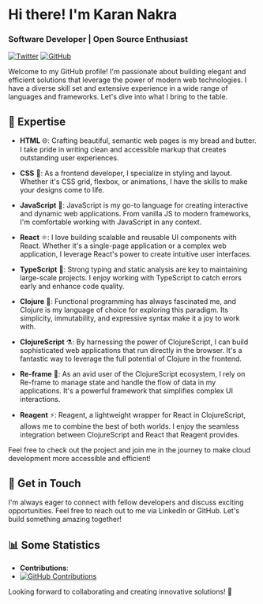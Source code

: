# Hi there! I'm Karan Nakra
### Software Developer | Open Source Enthusiast

[![Twitter](https://img.shields.io/twitter/follow/karannakra?label=Follow%20%40karannakra&style=social)](https://twitter.com/karannakra)
[![GitHub](https://img.shields.io/badge/GitHub-Follow-black)](https://github.com/karannakra)

Welcome to my GitHub profile! I'm passionate about building elegant and efficient solutions that leverage the power of modern web technologies. I have a diverse skill set and extensive experience in a wide range of languages and frameworks. Let's dive into what I bring to the table.

## 🚀 Expertise

- **HTML** 🌐: Crafting beautiful, semantic web pages is my bread and butter. I take pride in writing clean and accessible markup that creates outstanding user experiences.

- **CSS** 🎨: As a frontend developer, I specialize in styling and layout. Whether it's CSS grid, flexbox, or animations, I have the skills to make your designs come to life.

- **JavaScript** 🚀: JavaScript is my go-to language for creating interactive and dynamic web applications. From vanilla JS to modern frameworks, I'm comfortable working with JavaScript in any context.

- **React** ⚛️: I love building scalable and reusable UI components with React. Whether it's a single-page application or a complex web application, I leverage React's power to create intuitive user interfaces.

- **TypeScript** 📜: Strong typing and static analysis are key to maintaining large-scale projects. I enjoy working with TypeScript to catch errors early and enhance code quality.

- **Clojure** 🍃: Functional programming has always fascinated me, and Clojure is my language of choice for exploring this paradigm. Its simplicity, immutability, and expressive syntax make it a joy to work with.

- **ClojureScript** ⚗️: By harnessing the power of ClojureScript, I can build sophisticated web applications that run directly in the browser. It's a fantastic way to leverage the full potential of Clojure in the frontend.

- **Re-frame** 🌟: As an avid user of the ClojureScript ecosystem, I rely on Re-frame to manage state and handle the flow of data in my applications. It's a powerful framework that simplifies complex UI interactions.

- **Reagent** ⚡️: Reagent, a lightweight wrapper for React in ClojureScript, allows me to combine the best of both worlds. I enjoy the seamless integration between ClojureScript and React that Reagent provides.


Feel free to check out the project and join me in the journey to make cloud development more accessible and efficient!

## 🌱 Get in Touch

I'm always eager to connect with fellow developers and discuss exciting opportunities. Feel free to reach out to me via LinkedIn or GitHub. Let's build something amazing together!

## 📊 Some Statistics

- **Contributions**:
-  [![GitHub Contributions](https://img.shields.io/github/commit-activity/m/fogbender/b2b-saaskit)](https://github.com/fogbender/b2b-saaskit/commits/main)


Looking forward to collaborating and creating innovative solutions! 🌟


<!---
karannakra/karannakra is a ✨ special ✨ repository because its `README.md` (this file) appears on your GitHub profile.
You can click the Preview link to take a look at your changes.
--->
